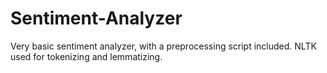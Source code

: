 # Sentiment-Analyzer
Very basic sentiment analyzer, with a preprocessing script included. NLTK used for tokenizing and lemmatizing. 

